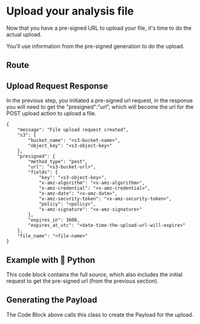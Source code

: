 <script setup>
import DisplayRoutes from '/docs/components/DisplayRoutes.vue'
import CodeBlock from '/docs/components/CodeBlock.vue'
</script>

# Upload your analysis file

Now that you have a pre-signed URL to upload your file, it's time to do the actual upload.

You'll use information from the pre-signed generation to do the upload.

## Route
<DisplayRoutes :route-id="['file_upload']" :columns-to-show="['path', 'method_type']" />

## Upload Request Response

In the previous step, you initiated a pre-signed url request, in the response you will need to get the "presigned":"url", which will become the url for the POST upload action to upload a file.

```json:line-numbers {7,9}
{
    "message": "File upload request created",
    "s3": {
        "bucket_name": "<s3-bucket-name>",
        "object_key": "<s3-object-key>"
    },
    "presigned": {
        "method_type": "post",
        "url": "<s3-bucket-url>",
        "fields": {
            "key": "<s3-object-key>",
            "x-amz-algorithm": "<x-amz-algorithm>",
            "x-amz-credential": "<x-amz-credential>",
            "x-amz-date": "<x-amz-date>",
            "x-amz-security-token": "<x-amz-security-token>",
            "policy": "<policy>",
            "x-amz-signature": "<x-amz-signature>"
        },
        "expires_in": 3600,
        "expires_at_utc": "<date-time-the-upload-url-will-expire>"
    },
    "file_name": "<file-name>"    
}
```

## Example with 🐍 Python

This code block contains the full source, which also includes the initial request to get the pre-signed url (from the previous section).
<CodeBlock 
    src="https://raw.githubusercontent.com/AplosAnalytics/docs.aplosanalytics.com/main/docs/samples/python/aplos_nca/aws_s3_presigned_upload.py" 
    lang="python"
    link="https://github.com/AplosAnalytics/docs.aplosanalytics.com/blob/main/docs/samples/python/aplos_nca/aws_s3_presigned_upload.py"
    :highlightLines=[1,2,5]
    >
</CodeBlock>

## Generating the Payload

The Code Block above calls this class to create the Payload for the upload.
<CodeBlock 
    src="https://raw.githubusercontent.com/AplosAnalytics/docs.aplosanalytics.com/main/docs/samples/python/aplos_nca/aws_s3_presigned_payload.py" 
    lang="python"
    link="https://github.com/AplosAnalytics/docs.aplosanalytics.com/blob/main/docs/samples/python/aplos_nca/aws_s3_presigned_payload.py"
    >
</CodeBlock>



